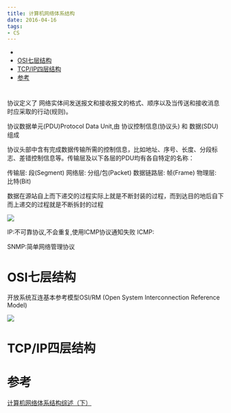 ```yaml
---
title: 计算机网络体系结构
date: 2016-04-16
tags:
- CS
---
```

<!-- TOC -->

- [](#)
- [OSI七层结构](#osi七层结构)
- [TCP/IP四层结构](#tcpip四层结构)
- [参考](#参考)

<!-- /TOC -->


# 

协议定义了 网络实体间发送报文和接收报文的格式、顺序以及当传送和接收消息时应采取的行动(规则)。

协议数据单元(PDU)Protocol Data Unit,由 协议控制信息(协议头) 和 数据(SDU) 组成

协议头部中含有完成数据传输所需的控制信息，比如地址、序号、长度、分段标志、差错控制信息等。传输层及以下各层的PDU均有各自特定的名称：

传输层: 段(Segment)
网络层: 分组/包(Packet)
数据链路层: 帧(Frame)
物理层: 比特(Bit)

数据在源站自上而下递交的过程实际上就是不断封装的过程，而到达目的地后自下而上递交的过程就是不断拆封的过程

![](https://raw.githubusercontent.com/LuVx21/doc/master/source/_posts/01.CS/img/PDU封装实例.png)

IP:不可靠协议,不会重复,使用ICMP协议通知失败
ICMP:

SNMP:简单网络管理协议

# OSI七层结构

开放系统互连基本参考模型OSI/RM (Open System Interconnection Reference Model)

![](https://raw.githubusercontent.com/LuVx21/doc/master/source/_posts/01.CS/img/典型网络体系结构.png)


# TCP/IP四层结构


# 参考

[计算机网络体系结构综述（下）](https://blog.csdn.net/justloveyou_/article/details/69612153)